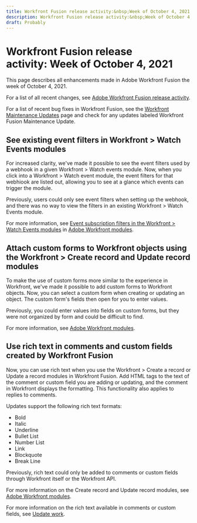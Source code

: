```yaml
---
title: Workfront Fusion release activity:&nbsp;Week of October 4, 2021
description: Workfront Fusion release activity:&nbsp;Week of October 4, 2021
draft: Probably
---
```

# Workfront Fusion release activity:&nbsp;Week of October 4, 2021

This page describes all enhancements made in Adobe Workfront Fusion the week of October 4, 2021.

For a list of all recent changes, see [Adobe Workfront Fusion release activity](../../../product-announcements/product-releases/fusion-release-activity/fusion-release-activity.md).

For a list of recent bug fixes in Workfront Fusion, see the [Workfront Maintenance Updates](https://one.workfront.com/s/article/Workfront-Maintenance-Updates-1882317350) page and check for any updates labeled Workfront Fusion Maintenance Update.

## See existing event filters in Workfront > Watch Events modules

For increased clarity, we've made it possible to see the event filters used by a webhook in a given Workfront > Watch events module. Now, when you click into a Workfront > Watch event module, the event filters for that webhiook are listed out, allowing you to see at a glance which events can trigger the module.

Previously, users could only see event filters when setting up the webhook, and there was no way to view the filters in an existing Workfront > Watch Events module.

For more information, see [Event subscription filters in the Workfront > Watch Events modules](../../../workfront-fusion/apps-and-their-modules/workfront-modules.md#event) in [Adobe Workfront modules](../../../workfront-fusion/apps-and-their-modules/workfront-modules.md).

## Attach custom forms to Workfront objects using the Workfront > Create record and Update record modules

To make the use of custom forms more similar to the experience in Workfront, we've made it possible to add custom forms to Workfront objects. Now, you can select a custom form when creating or updating an object. The custom form's fields then open for you to enter values.

Previously, you could enter values into fields on custom forms, but they were not organized by form and could be difficult to find.

For more information, see [Adobe Workfront modules](../../../workfront-fusion/apps-and-their-modules/workfront-modules.md).

## Use rich text in comments and custom fields created by Workfront Fusion

Now, you can use rich text when you use the Workfront > Create a record or Update a record modules in Workfront Fusion. Add HTML tags to the text of the comment or custom field you are adding or updating, and the comment in Workfront displays the formatting. This functionality also applies to replies to comments.

Updates support the following rich text formats:

* Bold
* Italic
* Underline
* Bullet List
* Number List
* Link
* Blockquote
* Break Line

Previously, rich text could only be added to comments or custom fields through Workfront itself or the Workfront API.

For more information on the Create record and Update record modules, see [Adobe Workfront modules](../../../workfront-fusion/apps-and-their-modules/workfront-modules.md).

For more information on the rich text available in comments or custom fields, see [Update work](../../../workfront-basics/updating-work-items-and-viewing-updates/update-work.md).

